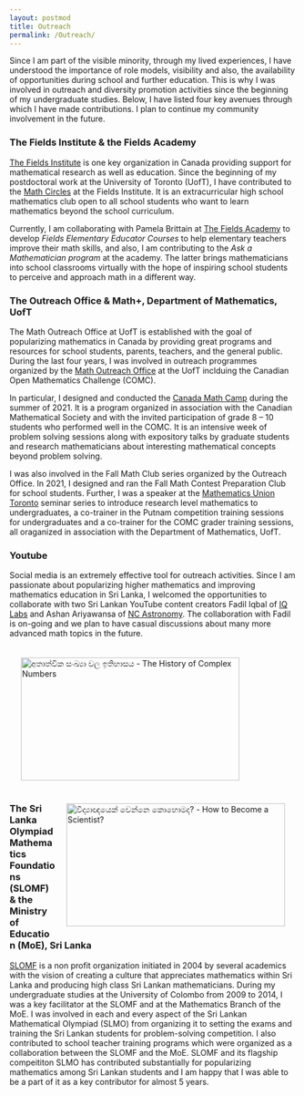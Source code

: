 ```yaml
---
layout: postmod      
title: Outreach              
permalink: /Outreach/          
---
```


Since I am part of the visible minority, through my lived experiences, I have understood the importance of role models, visibility and also, the availability of opportunities during school and further education. This is why I was involved in outreach and diversity promotion activities since the beginning of my undergraduate studies. Below, I have listed four key avenues through which I have made contributions. I plan to continue my community involvement in the future. 

### The Fields Institute & the Fields Academy

[The Fields Institute](http://www.fields.utoronto.ca/) is one key organization in Canada providing support for mathematical research as well as education. Since the beginning of my postdoctoral work at the University of Toronto (UofT), I have contributed to the [Math Circles](http://www.fields.utoronto.ca/activities/seminars/math-circles) at the Fields Institute. It is an extracurricular high school mathematics club open to all school students who want to learn mathematics beyond the school curriculum. 

Currently, I am collaborating with Pamela Brittain at [The Fields Academy](https://fieldsacademy.ca/) to develop _Fields Elementary Educator Courses_ to help elementary teachers improve their math skills, and also, I am contributing to the _Ask a Mathematician program_ at the academy. The latter brings mathematicians into school classrooms virtually with the hope of inspiring school students to perceive and approach math in a different way. 

### The Outreach Office & Math+, Department of Mathematics, UofT

The Math Outreach Office at UofT is established with the goal of popularizing mathematics in Canada by providing great programs and resources for school students, parents, teachers, and the general public.  During the last four years, I was involved in outreach programmes organized by the [Math Outreach Office](http://mathplus.math.utoronto.ca/) at the UofT inclduing the Canadian Open Mathematics Challenge (COMC).      

In particular, I designed and conducted the [Canada Math Camp](http://mathplus.math.utoronto.ca/home/cmc) during the summer of 2021. It is a program organized in association with the Canadian Mathematical Society and with the invited participation of grade 8 – 10 students who performed well in the COMC. It is an intensive week of problem solving sessions along with expository talks by graduate students and research mathematicians about interesting mathematical concepts beyond problem solving. 

I was also involved in the Fall Math Club series organized by the Outreach Office. In 2021, I designed and ran the Fall Math Contest Preparation Club for school students. Further, I was a speaker at the [Mathematics Union Toronto](https://mu.math.toronto.edu/home/about-us/) seminar series to introduce research level mathematics to undergraduates, a co-trainer in the Putnam competition training sessions for undergraduates and a co-trainer for the COMC grader training sessions, all oraganized in association with the Department of Mathematics, UofT.     

### Youtube

Social media is an extremely effective tool for outreach activities. Since I am passionate about popularizing higher mathematics and improving mathematics education in Sri Lanka, I welcomed the opportunities to collaborate with two Sri Lankan YouTube content creators Fadil Iqbal of [IQ Labs](https://www.youtube.com/c/IQLabs) and Ashan Ariyawansa of [NC Astronomy](https://www.youtube.com/c/NCAstronomy/). The collaboration with Fadil is on-going and we plan to have casual discussions about many more advanced math topics in the future. 
        
 <a href="http://www.youtube.com/watch?feature=player_embedded&v=GBrp8-JGOQw" target="_blank"><img align="left" src="https://img.youtube.com/vi/GBrp8-JGOQw/maxresdefault.jpg" title = "අතාත්වික සංඛ්‍යා වල ඉතිහාසය - The History of Complex Numbers" width="384" height="216" hspace="20" vspace="20"/></a> 
<br><br><br><br><br><br><br>
 
<a href="http://www.youtube.com/watch?feature=player_embedded&v=tCJ-_bU4BS0" target="_blank"><img align="right" src="https://img.youtube.com/vi/tCJ-_bU4BS0/maxresdefault.jpg" title = "විද්‍යාඥයෙක් වෙන්නෙ කොහොමද? - How to Become a Scientist?" width="384" height="216" hspace="20" vspace="20"/></a>  

<br><br><br><br><br><br><br>

<!---
<iframe style="display: inline-block;" width="320" height="180" src="https://www.youtube.com/embed/tCJ-_bU4BS0" frameborder="0" allowfullscreen></iframe>
[![IMAGE_ALT](https://img.youtube.com/vi/tCJ-_bU4BS0/0.jpg)](https://www.youtube.com/watch?v=tCJ-_bU4BS0)
1280 x 720 is the dimensions of maxresdefault thumbnails
![]({{ site.baseurl }}/images/kasun.jpg)
-->

### The Sri Lanka Olympiad Mathematics Foundations (SLOMF) & the Ministry of Education (MoE), Sri Lanka

[SLOMF](https://www.facebook.com/slmathsolympiad/) is a non profit organization initiated in 2004 by several academics with the vision of creating a culture that appreciates mathematics within Sri Lanka and producing high class Sri Lankan mathematicians. During my undergraduate studies at the University of Colombo from 2009 to 2014, I was a key facilitator at the SLOMF and at the Mathematics Branch of the MoE. I was involved in each and every aspect of the Sri Lankan Mathematical Olympiad (SLMO) from organizing it to setting the exams and training the Sri Lankan students for problem-solving competition. I also contributed to school teacher training programs which were organized as a collaboration between the SLOMF and the MoE. SLOMF and its flagship compeititon SLMO has contributed substantially for popularizing mathematics among Sri Lankan students and I am happy that I was able to be a part of it as a key contributor for almost 5 years. 
